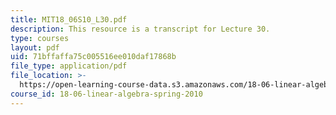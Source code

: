 ```yaml
---
title: MIT18_06S10_L30.pdf
description: This resource is a transcript for Lecture 30.
type: courses
layout: pdf
uid: 71bffaffa75c005516ee010daf17868b
file_type: application/pdf
file_location: >-
  https://open-learning-course-data.s3.amazonaws.com/18-06-linear-algebra-spring-2010/71bffaffa75c005516ee010daf17868b_MIT18_06S10_L30.pdf
course_id: 18-06-linear-algebra-spring-2010
---
```

